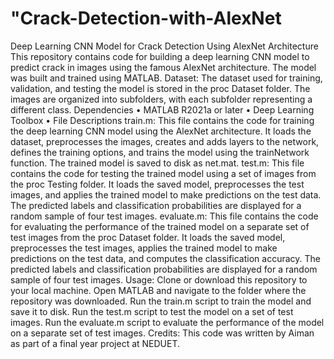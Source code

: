# "Crack-Detection-with-AlexNet

Deep Learning CNN Model for Crack Detection Using AlexNet Architecture
This repository contains code for building a deep learning CNN model to predict crack in images using the famous AlexNet architecture. The model was built and trained using MATLAB.
Dataset:
The dataset used for training, validation, and testing the model is stored in the proc Dataset folder. The images are organized into subfolders, with each subfolder representing a different class.
Dependencies
•	MATLAB R2021a or later
•	Deep Learning Toolbox
•	File Descriptions
train.m:
This file contains the code for training the deep learning CNN model using the AlexNet architecture. It loads the dataset, preprocesses the images, creates and adds layers to the network, defines the training options, and trains the model using the trainNetwork function. The trained model is saved to disk as net.mat.
test.m:
This file contains the code for testing the trained model using a set of images from the proc Testing folder. It loads the saved model, preprocesses the test images, and applies the trained model to make predictions on the test data. The predicted labels and classification probabilities are displayed for a random sample of four test images.
evaluate.m:
This file contains the code for evaluating the performance of the trained model on a separate set of test images from the proc Dataset folder. It loads the saved model, preprocesses the test images, applies the trained model to make predictions on the test data, and computes the classification accuracy. The predicted labels and classification probabilities are displayed for a random sample of four test images.
Usage:
Clone or download this repository to your local machine.
Open MATLAB and navigate to the folder where the repository was downloaded.
Run the train.m script to train the model and save it to disk.
Run the test.m script to test the model on a set of test images.
Run the evaluate.m script to evaluate the performance of the model on a separate set of test images.
Credits:
This code was written by Aiman as part of a  final year project at NEDUET.


